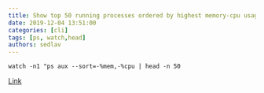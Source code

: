 ```yaml
---
title: Show top 50 running processes ordered by highest memory-cpu usage refreshing every 1s Using watch
date: 2019-12-04 13:51:00
categories: [cli]
tags: [ps, watch,head]
authors: sedlav
---
```


```
watch -n1 "ps aux --sort=-%mem,-%cpu | head -n 50
```

[Link](https://www.commandlinefu.com/commands/view/24824/show-top-50-running-processes-ordered-by-highest-memorycpu-usage-refreshing-every-1s)

